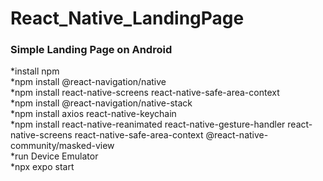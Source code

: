 # React_Native_LandingPage
<h3>Simple Landing Page on Android</h3>

*install npm <br>
*npm install @react-navigation/native <br>
*npm install react-native-screens react-native-safe-area-context <br>
*npm install @react-navigation/native-stack <br>
*npm install axios react-native-keychain <br>
*npm install react-native-reanimated react-native-gesture-handler react-native-screens react-native-safe-area-context @react-native-community/masked-view <br>
*run Device Emulator <br>
*npx expo start 
